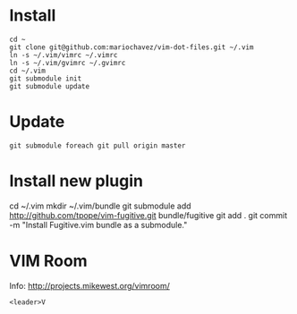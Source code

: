 Install
========

    cd ~
    git clone git@github.com:mariochavez/vim-dot-files.git ~/.vim
    ln -s ~/.vim/vimrc ~/.vimrc
    ln -s ~/.vim/gvimrc ~/.gvimrc
    cd ~/.vim
    git submodule init
    git submodule update

Update
========

    git submodule foreach git pull origin master


Install new plugin
==========
cd ~/.vim
mkdir ~/.vim/bundle
git submodule add http://github.com/tpope/vim-fugitive.git bundle/fugitive
git add .
git commit -m "Install Fugitive.vim bundle as a submodule."


VIM Room
==========
Info: http://projects.mikewest.org/vimroom/

    <leader>V
